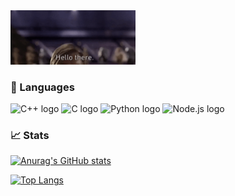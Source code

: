 <img src="https://github.com/ussaka/ussaka/blob/main/Gifs/obi.gif" width="200">

### :wrench: Languages
<img src="https://img.shields.io/badge/C++-282C34?logo=c%2B%2B" alt="C++ logo" title="C++" height="30" />  <img src="https://img.shields.io/badge/C-282C34?logo=c" alt="C logo" title="C" height="30" />  <img src="https://img.shields.io/badge/Python-282C34?logo=python" alt="Python logo" title="Python" height="30" />  <img src="https://img.shields.io/badge/Node.Js-282C34?logo=node.js" alt="Node.js logo" title="Node.js" height="30" />

### :chart_with_upwards_trend: Stats
<!--Stats Card-->
[![Anurag's GitHub stats](https://github-readme-stats.vercel.app/api?username=ussaka&show_icons=true&theme=tokyonight)](https://github.com/anuraghazra/github-readme-stats)
<!--Top Languages Card-->
[![Top Langs](https://github-readme-stats.vercel.app/api/top-langs/?username=ussaka&layout=compact&theme=tokyonight)](https://github.com/anuraghazra/github-readme-stats)
